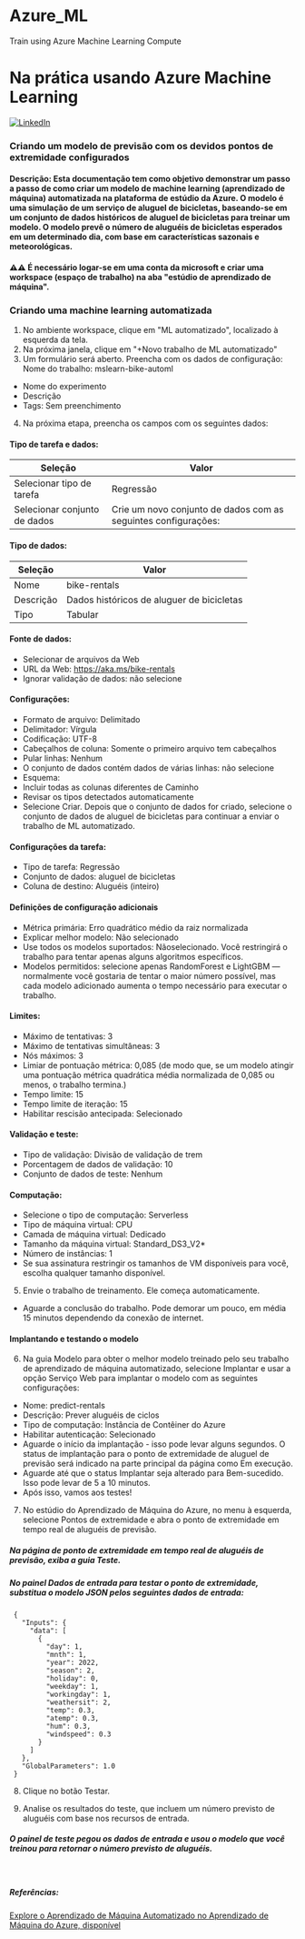 # Azure_ML
Train using Azure Machine Learning Compute

# Na prática usando Azure Machine Learning

[![LinkedIn](https://img.shields.io/badge/LinkedIn-000?style=for-the-badge&logo=LinkedIn&logoColor=30A3DC)](https://www.linkedin.com/in/jacqueline-ribeiro-743876247/)


### Criando um modelo de previsão com os devidos pontos de extremidade configurados

####  Descrição: Esta documentação tem como objetivo demonstrar um passo a passo de como criar um modelo de machine learning (aprendizado de máquina) automatizada na plataforma de estúdio da Azure. O modelo é uma simulação de um serviço de aluguel de bicicletas, baseando-se em um conjunto de dados históricos de aluguel de bicicletas para treinar um modelo. O modelo prevê o número de aluguéis de bicicletas esperados em um determinado dia, com base em características sazonais e meteorológicas.

#### ⚠️⚠ É necessário logar-se em uma conta da microsoft e criar uma workspace (espaço de trabalho) na aba "estúdio de aprendizado de máquina".

### Criando uma machine learning automatizada
1. No ambiente workspace, clique em "ML automatizado", localizado à esquerda da tela.
2. Na próxima janela, clique em "+Novo trabalho de ML automatizado"
3. Um formulário será aberto. Preencha com os dados de configuração: 
 Nome do trabalho: mslearn-bike-automl
* Nome do experimento
* Descrição
* Tags: Sem preenchimento 

4. Na próxima etapa, preencha os campos com os seguintes dados:

#### Tipo de tarefa e dados:

Seleção | Valor
--------------------------|-----------------
Selecionar tipo de tarefa | Regressão
Selecionar conjunto de dados | Crie um novo conjunto de dados com as seguintes configurações:

#### Tipo de dados:

Seleção | Valor
--------------------------|-----------------
Nome | bike-rentals
Descrição | Dados históricos de aluguer de bicicletas
Tipo | Tabular

#### Fonte de dados:
* Selecionar de arquivos da Web
* URL da Web: https://aka.ms/bike-rentals
* Ignorar validação de dados: não selecione

#### Configurações:

* Formato de arquivo: Delimitado
* Delimitador: Vírgula
* Codificação: UTF-8
* Cabeçalhos de coluna: Somente o primeiro arquivo tem cabeçalhos
* Pular linhas: Nenhum
* O conjunto de dados contém dados de várias linhas: não selecione
* Esquema:
* Incluir todas as colunas diferentes de Caminho
* Revisar os tipos detectados automaticamente
* Selecione Criar. Depois que o conjunto de dados for criado, selecione o conjunto de dados de aluguel de bicicletas para continuar a enviar o trabalho de ML automatizado.

#### Configurações da tarefa:
* Tipo de tarefa: Regressão
* Conjunto de dados: aluguel de bicicletas
* Coluna de destino: Aluguéis (inteiro)

#### Definições de configuração adicionais
* Métrica primária: Erro quadrático médio da raiz normalizada
* Explicar melhor modelo: Não selecionado
* Use todos os modelos suportados: Nãoselecionado. Você restringirá o trabalho para tentar apenas alguns algoritmos específicos.
* Modelos permitidos: selecione apenas RandomForest e LightGBM — normalmente você gostaria de tentar o maior número possível, mas cada modelo adicionado aumenta o tempo necessário para executar o trabalho.

#### Limites:
* Máximo de tentativas: 3
* Máximo de tentativas simultâneas: 3
*  Nós máximos: 3
* Limiar de pontuação métrica: 0,085 (de modo que, se um modelo atingir uma pontuação métrica quadrática média normalizada de 0,085 ou menos, o trabalho termina.)
* Tempo limite: 15
* Tempo limite de iteração: 15
* Habilitar rescisão antecipada: Selecionado

#### Validação e teste:
* Tipo de validação: Divisão de validação de trem
* Porcentagem de dados de validação: 10
* Conjunto de dados de teste: Nenhum

#### Computação:
* Selecione o tipo de computação: Serverless
* Tipo de máquina virtual: CPU
* Camada de máquina virtual: Dedicado
* Tamanho da máquina virtual: Standard_DS3_V2*
* Número de instâncias: 1
* Se sua assinatura restringir os tamanhos de VM disponíveis para você, escolha qualquer tamanho disponível.

5. Envie o trabalho de treinamento. Ele começa automaticamente.


* Aguarde a conclusão do trabalho. Pode demorar um pouco, em média 15 minutos dependendo da conexão de internet. 
 
#### Implantando e testando o modelo 


6. Na guia Modelo para obter o melhor modelo treinado pelo seu trabalho de aprendizado de máquina automatizado, selecione Implantar e usar a opção Serviço Web para implantar o modelo com as seguintes configurações:
* Nome: predict-rentals
* Descrição: Prever aluguéis de ciclos
* Tipo de computação: Instância de Contêiner do Azure
* Habilitar autenticação: Selecionado
* Aguarde o início da implantação - isso pode levar alguns segundos. O status de implantação para o ponto de extremidade de aluguel de previsão será indicado na parte principal da página como Em execução.
* Aguarde até que o status Implantar seja alterado para Bem-sucedido. Isso pode levar de 5 a 10 minutos.
* Após isso, vamos aos testes!

7. No estúdio do Aprendizado de Máquina do Azure, no menu à esquerda, selecione Pontos de extremidade e abra o ponto de extremidade em tempo real de aluguéis de previsão.

##### Na página de ponto de extremidade em tempo real de aluguéis de previsão, exiba a guia Teste.

##### No painel Dados de entrada para testar o ponto de extremidade, substitua o modelo JSON pelos seguintes dados de entrada:

```
 {
   "Inputs": { 
     "data": [
       {
         "day": 1,
         "mnth": 1,   
         "year": 2022,
         "season": 2,
         "holiday": 0,
         "weekday": 1,
         "workingday": 1,
         "weathersit": 2, 
         "temp": 0.3, 
         "atemp": 0.3,
         "hum": 0.3,
         "windspeed": 0.3 
       }
     ]    
   },   
   "GlobalParameters": 1.0
 }

 ```
8. Clique no botão Testar.

9. Analise os resultados do teste, que incluem um número previsto de aluguéis com base nos recursos de entrada.

##### O painel de teste pegou os dados de entrada e usou o modelo que você treinou para retornar o número previsto de aluguéis.

&nbsp;
##### Referências:


[Explore o Aprendizado de Máquina Automatizado no Aprendizado de Máquina do Azure, disponível](https://microsoftlearning.github.io/mslearn-ai-fundamentals/Instructions/Labs/01-machine-learning.html)

&nbsp;
